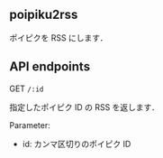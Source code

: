 poipiku2rss
-----
ポイピクを RSS にします．


## API endpoints
GET `/:id`

指定したポイピク ID の RSS を返します．

Parameter:
* id: カンマ区切りのポイピク ID
